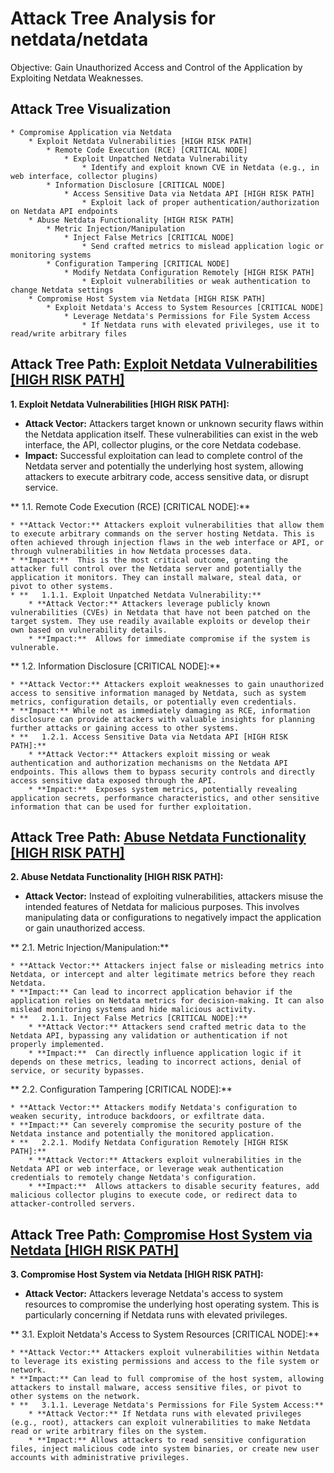 # Attack Tree Analysis for netdata/netdata

Objective: Gain Unauthorized Access and Control of the Application by Exploiting Netdata Weaknesses.

## Attack Tree Visualization

```
* Compromise Application via Netdata
    * Exploit Netdata Vulnerabilities [HIGH RISK PATH]
        * Remote Code Execution (RCE) [CRITICAL NODE]
            * Exploit Unpatched Netdata Vulnerability
                * Identify and exploit known CVE in Netdata (e.g., in web interface, collector plugins)
        * Information Disclosure [CRITICAL NODE]
            * Access Sensitive Data via Netdata API [HIGH RISK PATH]
                * Exploit lack of proper authentication/authorization on Netdata API endpoints
    * Abuse Netdata Functionality [HIGH RISK PATH]
        * Metric Injection/Manipulation
            * Inject False Metrics [CRITICAL NODE]
                * Send crafted metrics to mislead application logic or monitoring systems
        * Configuration Tampering [CRITICAL NODE]
            * Modify Netdata Configuration Remotely [HIGH RISK PATH]
                * Exploit vulnerabilities or weak authentication to change Netdata settings
    * Compromise Host System via Netdata [HIGH RISK PATH]
        * Exploit Netdata's Access to System Resources [CRITICAL NODE]
            * Leverage Netdata's Permissions for File System Access
                * If Netdata runs with elevated privileges, use it to read/write arbitrary files
```


## Attack Tree Path: [Exploit Netdata Vulnerabilities [HIGH RISK PATH]](./attack_tree_paths/exploit_netdata_vulnerabilities_[high_risk_path].md)

**1. Exploit Netdata Vulnerabilities [HIGH RISK PATH]:**

* **Attack Vector:** Attackers target known or unknown security flaws within the Netdata application itself. These vulnerabilities can exist in the web interface, the API, collector plugins, or the core Netdata codebase.
* **Impact:** Successful exploitation can lead to complete control of the Netdata server and potentially the underlying host system, allowing attackers to execute arbitrary code, access sensitive data, or disrupt service.

**   1.1. Remote Code Execution (RCE) [CRITICAL NODE]:**

    * **Attack Vector:** Attackers exploit vulnerabilities that allow them to execute arbitrary commands on the server hosting Netdata. This is often achieved through injection flaws in the web interface or API, or through vulnerabilities in how Netdata processes data.
    * **Impact:**  This is the most critical outcome, granting the attacker full control over the Netdata server and potentially the application it monitors. They can install malware, steal data, or pivot to other systems.
    * **   1.1.1. Exploit Unpatched Netdata Vulnerability:**
        * **Attack Vector:** Attackers leverage publicly known vulnerabilities (CVEs) in Netdata that have not been patched on the target system. They use readily available exploits or develop their own based on vulnerability details.
        * **Impact:**  Allows for immediate compromise if the system is vulnerable.

**   1.2. Information Disclosure [CRITICAL NODE]:**

    * **Attack Vector:** Attackers exploit weaknesses to gain unauthorized access to sensitive information managed by Netdata, such as system metrics, configuration details, or potentially even credentials.
    * **Impact:** While not as immediately damaging as RCE, information disclosure can provide attackers with valuable insights for planning further attacks or gaining access to other systems.
    * **   1.2.1. Access Sensitive Data via Netdata API [HIGH RISK PATH]:**
        * **Attack Vector:** Attackers exploit missing or weak authentication and authorization mechanisms on the Netdata API endpoints. This allows them to bypass security controls and directly access sensitive data exposed through the API.
        * **Impact:**  Exposes system metrics, potentially revealing application secrets, performance characteristics, and other sensitive information that can be used for further exploitation.

## Attack Tree Path: [Abuse Netdata Functionality [HIGH RISK PATH]](./attack_tree_paths/abuse_netdata_functionality_[high_risk_path].md)

**2. Abuse Netdata Functionality [HIGH RISK PATH]:**

* **Attack Vector:** Instead of exploiting vulnerabilities, attackers misuse the intended features of Netdata for malicious purposes. This involves manipulating data or configurations to negatively impact the application or gain unauthorized access.

**   2.1. Metric Injection/Manipulation:**

    * **Attack Vector:** Attackers inject false or misleading metrics into Netdata, or intercept and alter legitimate metrics before they reach Netdata.
    * **Impact:** Can lead to incorrect application behavior if the application relies on Netdata metrics for decision-making. It can also mislead monitoring systems and hide malicious activity.
    * **   2.1.1. Inject False Metrics [CRITICAL NODE]:**
        * **Attack Vector:** Attackers send crafted metric data to the Netdata API, bypassing any validation or authentication if not properly implemented.
        * **Impact:**  Can directly influence application logic if it depends on these metrics, leading to incorrect actions, denial of service, or security bypasses.

**   2.2. Configuration Tampering [CRITICAL NODE]:**

    * **Attack Vector:** Attackers modify Netdata's configuration to weaken security, introduce backdoors, or exfiltrate data.
    * **Impact:** Can severely compromise the security posture of the Netdata instance and potentially the monitored application.
    * **   2.2.1. Modify Netdata Configuration Remotely [HIGH RISK PATH]:**
        * **Attack Vector:** Attackers exploit vulnerabilities in the Netdata API or web interface, or leverage weak authentication credentials to remotely change Netdata's configuration.
        * **Impact:**  Allows attackers to disable security features, add malicious collector plugins to execute code, or redirect data to attacker-controlled servers.

## Attack Tree Path: [Compromise Host System via Netdata [HIGH RISK PATH]](./attack_tree_paths/compromise_host_system_via_netdata_[high_risk_path].md)

**3. Compromise Host System via Netdata [HIGH RISK PATH]:**

* **Attack Vector:** Attackers leverage Netdata's access to system resources to compromise the underlying host operating system. This is particularly concerning if Netdata runs with elevated privileges.

**   3.1. Exploit Netdata's Access to System Resources [CRITICAL NODE]:**

    * **Attack Vector:** Attackers exploit vulnerabilities within Netdata to leverage its existing permissions and access to the file system or network.
    * **Impact:** Can lead to full compromise of the host system, allowing attackers to install malware, access sensitive files, or pivot to other systems on the network.
    * **   3.1.1. Leverage Netdata's Permissions for File System Access:**
        * **Attack Vector:** If Netdata runs with elevated privileges (e.g., root), attackers can exploit vulnerabilities to make Netdata read or write arbitrary files on the system.
        * **Impact:** Allows attackers to read sensitive configuration files, inject malicious code into system binaries, or create new user accounts with administrative privileges.

